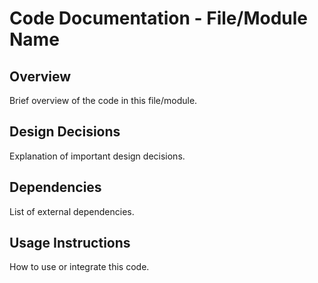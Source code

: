 # Code Documentation - File/Module Name

## Overview
Brief overview of the code in this file/module.

## Design Decisions
Explanation of important design decisions.

## Dependencies
List of external dependencies.

## Usage Instructions
How to use or integrate this code.
